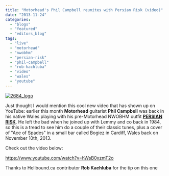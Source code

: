 ```yaml
---
title: "Motorhead's Phil Campbell reunites with Persian Risk (video)"
date: "2013-11-24"
categories: 
  - "blogs"
  - "featured"
  - "editors_blog"
tags: 
  - "live"
  - "motorhead"
  - "nwobhm"
  - "persian-risk"
  - "phil-campbell"
  - "rob-kachluba"
  - "video"
  - "wales"
  - "youtube"
---
```


[![2684_logo](http://www.hellbound.ca/wp-content/uploads/2013/11/2684_logo.jpg)](http://www.hellbound.ca/wp-content/uploads/2013/11/2684_logo.jpg)

Just thought I would mention this cool new video that has shown up on YouTube: earlier this month **Motorhead** guitarist **Phil Campbell** was back in his native Wales playing with his pre-Motorhead NWOBHM outfit **[PERSIAN RISK](http://www.persianrisk.co.uk/Persian_Risk/Home.html)**. He left the bad when he joined up with Lemmy and co back in 1984, so this is a tread to see him do a couple of their classic tunes, plus a cover of "Ace of Spades" in a small bar called Bogiez in Cardiff, Wales back on November 10th, 2013.

Check out the video below:

https://www.youtube.com/watch?v=hWsB0xzmT2o

Thanks to Hellbound.ca contributor **Rob Kachluba** for the tip on this one
